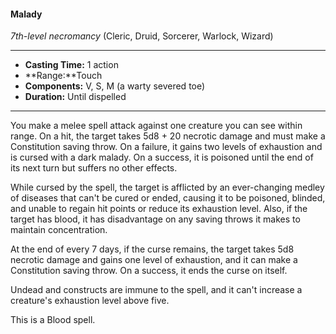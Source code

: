 #### Malady
*7th-level necromancy* (Cleric, Druid, Sorcerer,  Warlock, Wizard)
___
- **Casting Time:** 1 action
- **Range:**Touch 
- **Components:** V, S, M (a warty severed toe) 
- **Duration:** Until dispelled 
---
You make a melee spell attack against one creature you can see within range. On a hit, the target takes 5d8 + 20 necrotic damage and must make a Constitution saving throw. On a failure, it gains two levels of exhaustion and is cursed with a dark malady. On a success, it is poisoned until the end of its next turn but suffers no other effects.

While cursed by the spell, the target is afflicted by an ever-changing medley of diseases that can't be cured or ended, causing it to be poisoned, blinded, and unable to regain hit points or reduce its exhaustion level. Also, if the target has blood, it has disadvantage on any saving throws it makes to maintain concentration. 

At the end of every 7 days, if the curse remains, the target takes 5d8 necrotic damage and gains one level of exhaustion, and it can make a Constitution saving throw. On a success, it ends the curse on itself. 

Undead and constructs are immune to the spell, and it can't increase a creature's exhaustion level above five.

This is a Blood spell.